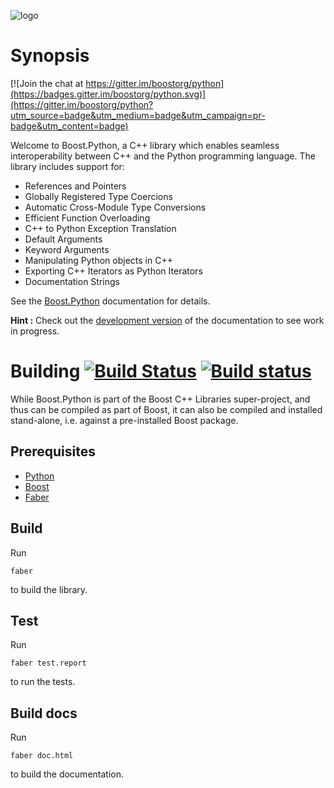 ![logo](https://raw.githubusercontent.com/boostorg/python/develop/doc/images/bpl.png)

# Synopsis

[![Join the chat at https://gitter.im/boostorg/python](https://badges.gitter.im/boostorg/python.svg)](https://gitter.im/boostorg/python?utm_source=badge&utm_medium=badge&utm_campaign=pr-badge&utm_content=badge)

Welcome to Boost.Python, a C++ library which enables seamless interoperability between C++ and the Python programming language. The library includes support for:

* References and Pointers
* Globally Registered Type Coercions
* Automatic Cross-Module Type Conversions
* Efficient Function Overloading
* C++ to Python Exception Translation
* Default Arguments
* Keyword Arguments
* Manipulating Python objects in C++
* Exporting C++ Iterators as Python Iterators
* Documentation Strings

See the [Boost.Python](http://boostorg.github.io/python) documentation for details.

**Hint :** Check out the [development version](http://boostorg.github.io/python/develop) of the documentation to see work in progress.

# Building [![Build Status](https://travis-ci.org/boostorg/python.svg?branch=develop)](https://travis-ci.org/boostorg/python) [![Build status](https://ci.appveyor.com/api/projects/status/cgx9xma6v3gjav92/branch/develop?svg=true)](https://ci.appveyor.com/project/stefanseefeld/python/branch/develop)


While Boost.Python is part of the Boost C++ Libraries super-project, and thus can be compiled as part of Boost, it can also be compiled and installed stand-alone, i.e. against a pre-installed Boost package.

## Prerequisites

* [Python](http://www.python.org)
* [Boost](http://www.boost.org)
* [Faber](https://stefanseefeld.github.io/faber)

## Build

Run

```
faber
```
to build the library.

## Test

Run

```
faber test.report
```
to run the tests.

## Build docs

Run

```
faber doc.html
```
to build the documentation.
